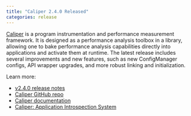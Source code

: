 ```yaml
---
title: "Caliper 2.4.0 Released"
categories: release
---
```


[Caliper](https://github.com/LLNL/Caliper) is a program instrumentation and performance measurement framework. It is designed as a performance analysis toolbox in a library, allowing one to bake performance analysis capabilities directly into applications and activate them at runtime. The latest release includes several improvements and new features, such as new ConfigManager configs, API wrapper upgrades, and more robust linking and initialization.

Learn more:
- [v2.4.0 release notes](https://github.com/LLNL/Caliper/releases/tag/v2.4.0)
- [Caliper GitHub repo](https://github.com/LLNL/Caliper)
- [Caliper documentation](https://llnl.github.io/Caliper/)
- [Caliper: Application Introspection System](https://computing.llnl.gov/projects/caliper)
